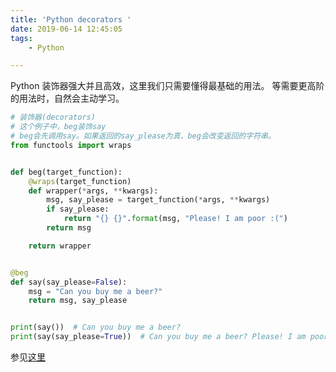 ```yaml
---
title: 'Python decorators '
date: 2019-06-14 12:45:05
tags:
    - Python

---
```


Python 装饰器强大并且高效，这里我们只需要懂得最基础的用法。
等需要更高阶的用法时，自然会主动学习。


```python
# 装饰器(decorators)
# 这个例子中，beg装饰say
# beg会先调用say。如果返回的say_please为真，beg会改变返回的字符串。
from functools import wraps


def beg(target_function):
    @wraps(target_function)
    def wrapper(*args, **kwargs):
        msg, say_please = target_function(*args, **kwargs)
        if say_please:
            return "{} {}".format(msg, "Please! I am poor :(")
        return msg

    return wrapper


@beg
def say(say_please=False):
    msg = "Can you buy me a beer?"
    return msg, say_please


print(say())  # Can you buy me a beer?
print(say(say_please=True))  # Can you buy me a beer? Please! I am poor :(
```

参见[这里](https://learnxinyminutes.com/docs/zh-cn/python3-cn/)
